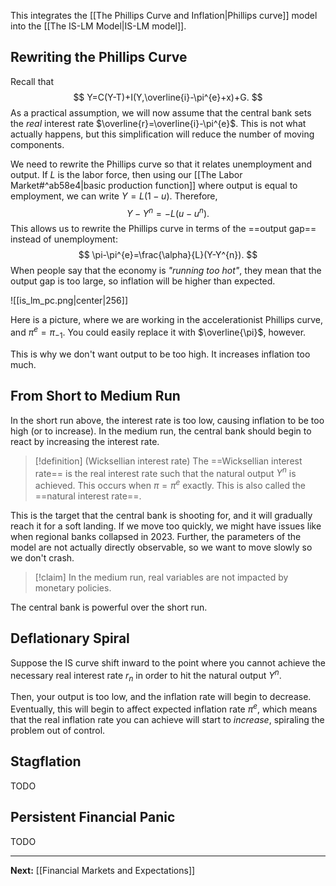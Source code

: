 This integrates the [[The Phillips Curve and Inflation|Phillips curve]] model into the [[The IS-LM Model|IS-LM model]].

## Rewriting the Phillips Curve

Recall that
$$
Y=C(Y-T)+I(Y,\overline{i}-\pi^{e}+x)+G.
$$As a practical assumption, we will now assume that the central bank sets the *real* interest rate $\overline{r}=\overline{i}-\pi^{e}$. This is not what actually happens, but this simplification will reduce the number of moving components.

We need to rewrite the Phillips curve so that it relates unemployment and output. If $L$ is the labor force, then using our [[The Labor Market#^ab58e4|basic production function]] where output is equal to employment, we can write $Y=L(1-u)$. Therefore,
$$
Y-Y^{n}=-L(u-u^{n}).
$$
This allows us to rewrite the Phillips curve in terms of the ==output gap== instead of unemployment:
$$
\pi-\pi^{e}=\frac{\alpha}{L}(Y-Y^{n}).
$$
When people say that the economy is *"running too hot"*, they mean that the output gap is too large, so inflation will be higher than expected. 

![[is_lm_pc.png|center|256]]

Here is a picture, where we are working in the accelerationist Phillips curve, and $\pi^{e}=\pi_{-1}$. You could easily replace it with $\overline{\pi}$, however.

This is why we don't want output to be too high. It increases inflation too much. 

## From Short to Medium Run

In the short run above, the interest rate is too low, causing inflation to be too high (or to increase). In the medium run, the central bank should begin to react by increasing the interest rate. 

> [!definition] (Wicksellian interest rate)
> The ==Wicksellian interest rate== is the real interest rate such that the natural output $Y^{n}$ is achieved. This occurs when $\pi=\pi^{e}$ exactly. This is also called the ==natural interest rate==. 

This is the target that the central bank is shooting for, and it will gradually reach it for a soft landing. If we move too quickly, we might have issues like when regional banks collapsed in 2023. Further, the parameters of the model are not actually directly observable, so we want to move slowly so we don't crash. 

> [!claim]
> In the medium run, real variables are not impacted by monetary policies.

The central bank is powerful over the short run.

## Deflationary Spiral

Suppose the IS curve shift inward to the point where you cannot achieve the necessary real interest rate $r_{n}$ in order to hit the natural output $Y^{n}$.

Then, your output is too low, and the inflation rate will begin to decrease. Eventually, this will begin to affect expected inflation rate $\pi^{e}$, which means that the real inflation rate you can achieve will start to *increase*, spiraling the problem out of control.

## Stagflation

TODO

## Persistent Financial Panic

TODO

---

**Next:** [[Financial Markets and Expectations]]